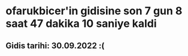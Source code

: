 # ofarukbicer'in gidisine son 7 gun 8 saat 47 dakika 10 saniye kaldi

## Gidis tarihi: 30.09.2022 :(